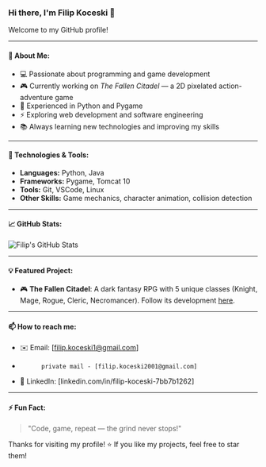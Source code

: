 ### Hi there, I'm Filip Koceski 👋

Welcome to my GitHub profile!

---

#### 🚀 About Me:
- 💻 Passionate about programming and game development
- 🎮 Currently working on *The Fallen Citadel* — a 2D pixelated action-adventure game
- 🐍 Experienced in Python and Pygame
- ⚡ Exploring web development and software engineering
- 📚 Always learning new technologies and improving my skills

---

#### 🔧 Technologies & Tools:
- **Languages:** Python, Java
- **Frameworks:** Pygame, Tomcat 10
- **Tools:** Git, VSCode, Linux
- **Other Skills:** Game mechanics, character animation, collision detection

---

#### 📈 GitHub Stats:
![Filip's GitHub Stats](https://github-readme-stats.vercel.app/api?username=KoceskiFilip&show_icons=true&theme=radical)

---

#### 💡 Featured Project:
- 🎮 **The Fallen Citadel**: A dark fantasy RPG with 5 unique classes (Knight, Mage, Rogue, Cleric, Necromancer). Follow its development [here](https://github.com/KoceskiFilip/The-Fallen-Citadel).

---

#### 📫 How to reach me:
- ✉️ Email: [filip.koceski1@gmail.com]
-           private mail - [filip.koceski2001@gmail.com] 
- 🔗 LinkedIn: [linkedin.com/in/filip-koceski-7bb7b1262]

---

#### ⚡ Fun Fact:
> "Code, game, repeat — the grind never stops!"

Thanks for visiting my profile! ⭐ If you like my projects, feel free to star them!

